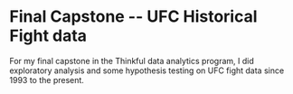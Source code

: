 # Final Capstone -- UFC Historical Fight data

For my final capstone in the Thinkful data analytics program, I did exploratory analysis and some hypothesis testing on UFC fight data since 1993 to the present.
